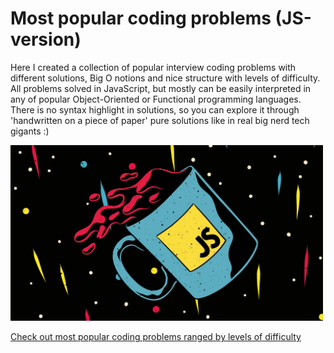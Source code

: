 # Most popular coding problems (JS-version)

Here I created a collection of popular interview coding problems with different solutions, Big O notions and nice structure with levels of difficulty.
All problems solved in JavaScript, but mostly can be easily interpreted in any of popular Object-Oriented or Functional programming languages.
There is no syntax highlight in solutions, so you can explore it through 'handwritten on a piece of paper' pure solutions like in real big nerd tech gigants :)

<img alt="cover" src="./assets/js.jpg" width="500" />

[Check out most popular coding problems ranged by levels of difficulty](./problems.md)
